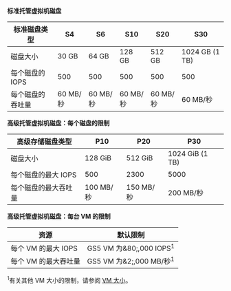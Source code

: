 **标准托管虚拟机磁盘**

| 标准磁盘类型 | S4 | S6 | S10 | S20 | S30 |
| --- | --- |--- | --- | --- | --- |
| 磁盘大小 | 30 GB | 64 GB | 128 GB | 512 GB | 1024 GB (1 TB)|
| 每个磁盘的 IOPS | 500 |500 |500 |500 |500 |
| 每个磁盘的吞吐量 | 60 MB/秒 | 60 MB/秒 | 60 MB/秒 | 60 MB/秒 | 60 MB/秒 | 

**高级托管虚拟机磁盘：每个磁盘的限制**

| 高级存储磁盘类型 | P10 | P20 | P30 |
| --- | --- | --- | --- |
| 磁盘大小 |128 GiB |512 GiB |1024 GiB (1 TB) |
| 每个磁盘的最大 IOPS |500 |2300 |5000 |
| 每个磁盘的最大吞吐量 |100 MB/秒 |150 MB/秒 |200 MB/秒 |

**高级托管虚拟机磁盘：每台 VM 的限制**

| 资源 | 默认限制 |
| --- | --- |
| 每个 VM 的最大 IOPS |GS5 VM 为&80;,000 IOPS<sup>1</sup> |
| 每个 VM 的最大吞吐量 |GS5 VM 为&2;,000 MB/秒<sup>1</sup> |

<sup>1</sup>有关其他 VM 大小的限制，请参阅 [VM 大小](../articles/virtual-machines/virtual-machines-linux-sizes.md?toc=%2fazure%2fvirtual-machines%2flinux%2ftoc.json)。 
